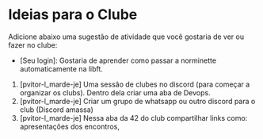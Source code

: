 # Ideias para o Clube

Adicione abaixo uma sugestão de atividade que você gostaria de ver ou fazer no clube:

- [Seu login]: Gostaria de aprender como passar a norminette automaticamente na libft.

1. [pvitor-l_marde-je] Uma sessâo de clubes no discord (para começar a organizar os clubs). Dentro dela criar uma aba de Devops. 
2. [pvitor-l_marde-je]  Criar um grupo de whatsapp ou outro discord para o club (Discord amassa)
3. [pvitor-l_marde-je]  Nessa aba da 42 do club compartilhar links como: apresentações dos encontros,
